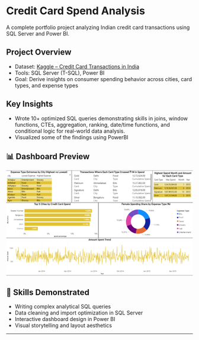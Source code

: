 # Credit Card Spend Analysis

A complete portfolio project analyzing Indian credit card transactions using SQL Server and Power BI.

## Project Overview
- Dataset: [Kaggle – Credit Card Transactions in India](https://www.kaggle.com/datasets/thedevastator/analyzing-credit-card-spending-habits-in-india)
- Tools: SQL Server (T-SQL), Power BI
- Goal: Derive insights on consumer spending behavior across cities, card types, and expense types

## Key Insights
- Wrote 10+ optimized SQL queries demonstrating skills in joins, window functions, CTEs, aggregation, ranking, date/time functions, and conditional logic for real-world data analysis.
- Visualized some of the findings using PowerBI

## 📊 Dashboard Preview

![Dashboard Screenshot](Screenshots/dashboard_overview.png)

## 🧠 Skills Demonstrated
- Writing complex analytical SQL queries
- Data cleaning and import optimization in SQL Server
- Interactive dashboard design in Power BI
- Visual storytelling and layout aesthetics

---
